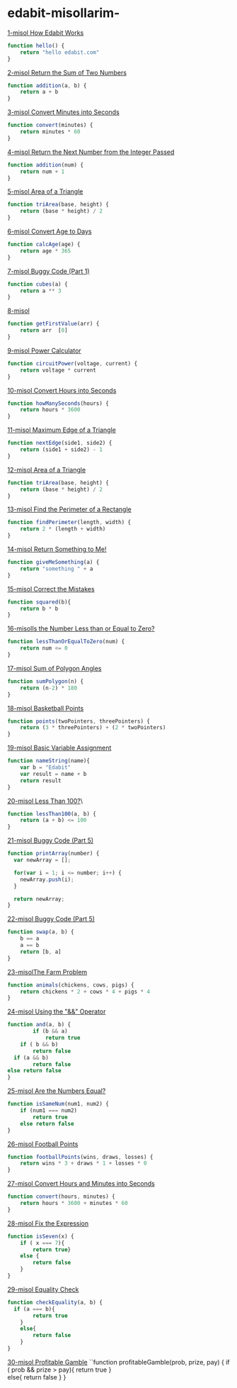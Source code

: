 # edabit-misollarim-

[1-misol How Edabit Works](https://edabit.com/challenge/ARr5tA458o2tC9FTN)
```js
function hello() {
	return "hello edabit.com"
}

```

[2-misol Return the Sum of Two Numbers](https://edabit.com/challenge/3LpBLgNRyaHMvNb4j)
```js
function addition(a, b) {
	return a + b
}
```

[3-misol Convert Minutes into Seconds](https://edabit.com/challenge/8q54MKnRrm89pSLmW)
```js
function convert(minutes) {
	return minutes * 60
}
```
[4-misol Return the Next Number from the Integer Passed](https://edabit.com/challenge/NAQhEoxbofPidLxm9)
```js
function addition(num) {
	return num + 1
}
```
[5-misol Area of a Triangle](https://edabit.com/challenge/3CaszbdZYGN4otQD8)
```js
function triArea(base, height) {
	return (base * height) / 2
}
```
[6-misol Convert Age to Days ](https://edabit.com/challenge/bL7hSc6Zh4zZJzGmw)
```js
function calcAge(age) {
	return age * 365
}
```
[7-misol Buggy Code (Part 1)](https://edabit.com/challenge/j7yQbF3J3rToHsDBP)
```js
function cubes(a) {
	return a ** 3
}
```
[8-misol  ](https://edabit.com/challenge/QaApgtePE6QrCZ64o)
```js
function getFirstValue(arr) {
	return arr  [0]
}
```
[9-misol Power Calculator](https://edabit.com/challenge/wAdE9te55cowBLcPs)
```js
function circuitPower(voltage, current) {
	return voltage * current
}
```
[10-misol Convert Hours into Seconds](https://edabit.com/challenge/6AnQqiEjkJdZrWhPS)
```js
function howManySeconds(hours) {
	return hours * 3600
}
```
[11-misol Maximum Edge of a Triangle](https://edabit.com/challenge/nhXofMMyrowMyr9Nv)
```js
function nextEdge(side1, side2) {
	return (side1 + side2) - 1
}
```
[12-misol Area of a Triangle ](https://edabit.com/challenge/3CaszbdZYGN4otQD8)
```js
function triArea(base, height) {
	return (base * height) / 2
}
```
[13-misol Find the Perimeter of a Rectangle](https://edabit.com/challenge/XnJ24rWW7iJkNrtsh)
```js
function findPerimeter(length, width) {
	return 2 * (length + width)
}
```
[14-misol Return Something to Me!](https://edabit.com/challenge/MvZK536X7fyrWH8Qc)
```js
function giveMeSomething(a) {
	return "something " + a
}
```
[15-misol Correct the Mistakes](https://edabit.com/challenge/ks3vMrqdnW3CQ3F4i)
```js
function squared(b){
	return b * b
}
```
[16-misolIs the Number Less than or Equal to Zero?](https://edabit.com/challenge/PTiLYyb4A69KZtBCg)
```js
function lessThanOrEqualToZero(num) {
	return num <= 0
}
```
[17-misol Sum of Polygon Angles](https://edabit.com/challenge/fBJyQSe5Jmbm9hPAG)
```js
function sumPolygon(n) {
	return (n-2) * 180
}
```
[18-misol Basketball Points](https://edabit.com/challenge/Y46Xp2pcvTB77bmdD)
```js
function points(twoPointers, threePointers) {
	return (3 * threePointers) + (2 * twoPointers)
}
```
[19-misol Basic Variable Assignment](https://edabit.com/challenge/ZNwHGgHvsdnYwJ5WK)
```js
function nameString(name){
	var b = "Edabit"
	var result = name + b
  	return result
}
```
[20-misol Less Than 100?](https://edabit.com/challenge/9MjEpkL7yAjAqiH58)\
```js
function lessThan100(a, b) {
	return (a + b) <= 100
}
```
[21-misol Buggy Code (Part 5)](https://edabit.com/challenge/4iCsexZgmDEMMxj46)
```js
function printArray(number) {
  var newArray = [];

  for(var i = 1; i <= number; i++) {
    newArray.push(i);
  }

  return newArray;
}
```
[22-misol Buggy Code (Part 5)](https://edabit.com/challenge/4iCsexZgmDEMMxj46)
```js
function swap(a, b) {
	b == a
	a == b
	return [b, a]
}
```
[23-misolThe Farm Problem](https://edabit.com/challenge/8Qg78sf5SNDEANKti)
```js
function animals(chickens, cows, pigs) {
	return chickens * 2 + cows * 4 + pigs * 4
}
```
[24-misol Using the "&&" Operator](https://edabit.com/challenge/vJCZmgvvDjehyDcDK)
```js
function and(a, b) {
		if (b && a)
			return true
	if ( b && b)
		return false
  if (a && b)
		return false
else return false
}
```
[25-misol Are the Numbers Equal?](https://edabit.com/challenge/QSnaSH5S3oxZkwcNc)
```js
function isSameNum(num1, num2) {
	if (num1 === num2)
		return true
	else return false
}
```
[26-misol Football Points](https://edabit.com/challenge/GwvwXHWCThHZrR7xu)
```js
function footballPoints(wins, draws, losses) {
	return wins * 3 + draws * 1 + losses * 0
}
```
[27-misol Convert Hours and Minutes into Seconds](https://edabit.com/challenge/JesaFi5ntBEbGT8bu)
```js
function convert(hours, minutes) {
	return hours * 3600 + minutes * 60
}
```
[28-misol Fix the Expression](https://edabit.com/challenge/FipbQSYquQLPZ8QXG)
```js
function isSeven(x) {
	if ( x === 7){
		return true}
	else {
		return false
	}
}
```
[29-misol Equality Check](https://edabit.com/challenge/BGvTMfwxYDRbtaTJ3)
```js
function checkEquality(a, b) {
  if (a === b){
		return true
	}
	else{
		return false
	}
}
```
[30-misol Profitable Gamble](https://edabit.com/challenge/ghbHrRnRiDz9fvQNF)
``function profitableGamble(prob, prize, pay) {
	if ( prob && prize > pay){
		return true
	}		
	else{
		return false
	}
}
```

